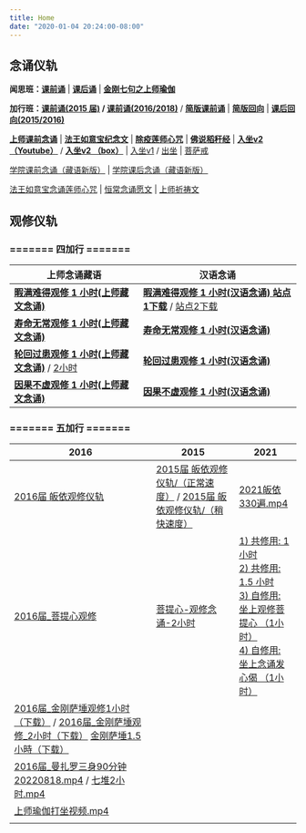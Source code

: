 ```yaml
---
title: Home
date: "2020-01-04 20:24:00-08:00"
---
```


## 念诵仪轨

**闻思班：[课前诵](https://s3.ap-northeast-1.wasabisys.com/hdcx/hdv/videos/%E8%AF%BE%E5%89%8D%E5%BF%B5%E8%AF%B5.mp4)** | **[课后诵](https://s3.ap-northeast-1.wasabisys.com/hdcx/hdv/videos/%E9%97%BB%E6%80%9D%E7%8F%AD%E8%AF%BE%E5%90%8E%E8%AF%B5.mp4)** | **[金刚七句之上师瑜伽](https://s3.ap-northeast-1.wasabisys.com/hdcx/hdv/videos/%e9%87%91%e5%88%9a%e4%b8%83%e5%8f%a5-%e6%b5%81%e7%95%85%e7%89%88.mp4)**

**加行班：[课前诵(2015 届)](https://s3.ap-northeast-1.wasabisys.com/hdcx/hdv/videos/2015%E5%8A%A0%E8%A1%8C%E7%8F%AD%E8%AF%BE%E5%89%8D%E5%BF%B5%E8%AF%B5.mp4) / [课前诵(2016/2018)](https://s3.ap-northeast-1.wasabisys.com/hdcx/hdv/videos/2018%E5%8A%A0%E8%A1%8C%E7%8F%AD%E8%AF%BE%E5%89%8D%E5%BF%B5%E8%AF%B5.mp4)** / **[简版课前诵](https://s3.ap-northeast-1.wasabisys.com/hdcx/hdv/videos/%E5%8A%A0%E8%A1%8C%E7%8F%AD%E7%AE%80%E7%89%88%E8%AF%BE%E5%89%8D%E5%BF%B5%E8%AF%B5.mp4)** | **[简版回向](https://s3.ap-northeast-1.wasabisys.com/hdcx/hdv/videos/%E5%9B%9E%E5%90%91(2021%E7%89%88).mp4)** | **[课后回向(2015/2016)](https://s3.ap-northeast-1.wasabisys.com/hdcx/hdv/videos/2015%E8%AF%BE%E5%90%8E%E5%9B%9E%E5%90%91.mp4)**

**[上师课前念诵](https://s3.ap-northeast-1.wasabisys.com/hdcx/hdv/videos/%E4%B8%8A%E5%B8%88%E8%AF%BE%E5%89%8D%E5%BF%B5%E8%AF%B5.mp4)** | **[法王如意宝纪念文](https://s3.ap-northeast-1.wasabisys.com/hdcx/hdv/f/up/img_4578.png)** | **[除疫莲师心咒](https://s3.ap-northeast-1.wasabisys.com/hdcx/hdv/videos/%E9%99%A4%E7%96%AB%E8%8E%B2%E5%B8%88.mp4)** | **[佛说稻秆经](/pages/fsdgj/)** | **[入坐v2 （Youtube）](https://www.youtube.com/watch?v=qsYzkp9gCaA&list=PL7aUyQTIJqAjS5nIe9yN7iRuTth5Xgbhf&index=2)** / **[入坐v2 （box）](https://box.hdcxb.net/%E5%85%B6%E4%BB%96%E8%B5%84%E6%96%99/v/%E5%85%A5%E5%BA%A7v2.mp4)** | [入坐v1](https://s3.ap-northeast-1.wasabisys.com/hdcx/hdv/v/%e5%85%a5%e5%9d%90v1.mp4) / [出坐](https://s3.ap-northeast-1.wasabisys.com/hdcx/hdv/v/%e5%87%ba%e5%9d%90.mp4) | [菩萨戒](https://s3.ap-northeast-1.wasabisys.com/hdcx/hdv/v/菩萨戒.mp4)

[学院课前念诵（藏语新版）](https://s3.ap-northeast-1.wasabisys.com/hdcx/hdv/v/yigui/学院课前念诵（藏语新版）.mp4) | [学院课后念诵（藏语新版）](https://s3.ap-northeast-1.wasabisys.com/hdcx/hdv/v/yigui/学院课后念诵（藏语新版）.mp4)

[法王如意宝念诵莲师心咒](https://s3.ap-northeast-1.wasabisys.com/hdcx/hdv/a/%E6%B3%95%E7%8E%8B%E5%A6%82%E6%84%8F%E5%AE%9D-%E8%8E%B2%E5%B8%88%E5%BF%83%E5%92%92.mp3) | [恒常念诵愿文](https://s3.ap-northeast-1.wasabisys.com/hdcx/hdv/v/%e6%81%92%e5%b8%b8%e5%bf%b5%e8%af%b5%e6%84%bf%e6%96%87.mp4) | [上师祈祷文](https://s3.ap-northeast-1.wasabisys.com/hdcx/hdv/p/上师祈祷文.png)

## 观修仪轨

### ======= 四加行 ======= 
| 上师念诵藏语                                                                                                                                            | 汉语念诵                                                                                                                 |
| ------------------------------------------------------------------------------------------------------------------------------------------------------- | ------------------------------------------------------------------------------------------------------------------------ |
| **[暇满难得观修 1 小时(上师藏文念诵)](https://s3.ap-northeast-1.wasabisys.com/hdcx/hdv/v/4jx/%E6%9A%87%E6%BB%A1%E9%9A%BE%E5%BE%97-%E4%B8%8A%E5%B8%88%E5%BF%B5%E8%AF%B5.mp4)**                            | **[暇满难得观修 1 小时(汉语念诵) 站点1下载](https://s3.ap-northeast-1.wasabisys.com/hdcx/hdv/v/4jx/%E6%9A%87%E6%BB%A1%E9%9A%BE%E5%BE%97.mp4)** / [站点2下载](https://f004.backblazeb2.com/file/hdv001/v/%E6%9A%87%E6%BB%A1%E9%9A%BE%E5%BE%97.mp4) |
| **[寿命无常观修 1 小时(上师藏文念诵)](https://s3.ap-northeast-1.wasabisys.com/hdcx/hdv/v/4jx/%E5%AF%BF%E5%91%BD%E6%97%A0%E5%B8%B8-%E4%B8%8A%E5%B8%88%E5%BF%B5%E8%AF%B5.mp4)**                            | **[寿命无常观修 1 小时(汉语念诵)](https://s3.ap-northeast-1.wasabisys.com/hdcx/hdv/v/4jx/smwc.mp4)** |
| **[轮回过患观修 1 小时(上师藏文念诵)](https://s3.ap-northeast-1.wasabisys.com/hdcx/hdv/v/4jx/%E8%BD%AE%E5%9B%9E%E7%97%9B%E8%8B%A6-%E4%B8%8A%E5%B8%88%E5%BF%B5%E8%AF%B5.mp4)** / [2小时](https://s3.ap-northeast-1.wasabisys.com/hdcx/hdv/v/4jx/%E8%BD%AE%E5%9B%9E%E7%97%9B%E8%8B%A62h-%E4%B8%8A%E5%B8%88%E5%BF%B5%E8%AF%B5.mp4)                          | **[轮回过患观修 1 小时(汉语念诵)](https://s3.ap-northeast-1.wasabisys.com/hdcx/hdv/v/4jx/lhgh.mp4)** |
| **[因果不虚观修 1 小时(上师藏文念诵)](https://s3.ap-northeast-1.wasabisys.com/hdcx/hdv/v/4jx/%E5%9B%A0%E6%9E%9C%E4%B8%8D%E8%99%9A-%E4%B8%8A%E5%B8%88%E5%BF%B5%E8%AF%B5.mp4)**                            | **[因果不虚观修 1 小时(汉语念诵)](https://s3.ap-northeast-1.wasabisys.com/hdcx/hdv/v/4jx/ygbx.mp4)** |

### ======= 五加行 ======= 

| 2016                                                                                                                                                                                                                                                                                                                                                                                                                                                                                                                                    | 2015                                                                           | 2021                                                                                    |
| --------------------------------------------------------------------------------------------------------------------------------------------------------------------------------------------------------------------------------------------------------------------------------------------------------------------------------------------------------------------------------------------------------------------------------------------------------------------------------------------------------------------------------------- | ------------------------------------------------------------------------------ | --------------------------------------------------------------------------------------- |
| [2016届 皈依观修仪轨](https://s3.ap-northeast-1.wasabisys.com/hdcx/hdv/v/5jx/2016%E7%9A%88%E4%BE%9D%E8%A7%82%E4%BF%AE.mp4)                                                                                                                                                                                                                                                                                                                                                                                                                     | [2015届 皈依观修仪轨/（正常速度）](/pages/5jx-gy2/) / [2015届 皈依观修仪轨/（稍快速度）](/pages/5jx-gy/) | [2021皈依330遍.mp4](https://s3.ap-northeast-1.wasabisys.com/hdcx/hdv/v/5jx/2021皈依330遍.mp4) |
| [2016届_菩提心观修](https://s3.ap-northeast-1.wasabisys.com/hdcx/hdv/v/5jx/2016%E8%8F%A9%E6%8F%90%E5%BF%83%E8%A7%82%E4%BF%AE-%E4%B8%8A%E5%B8%88%E5%BF%B5%E8%AF%B5.mp4)                                                                                                                                                                                                                                                                                                                                                                        |    [菩提心-观修念诵-2小时](https://s3.ap-northeast-1.wasabisys.com/hdcx/hdv/v/5jx/2015/菩提心-观修念诵-120m.mp4)                                                                            |     [1) 共修用: 1小时](https://s3.ap-northeast-1.wasabisys.com/hdcx/hdv/v/5jx/2021/菩提心-观修念诵-60m.mp4) <br> [2) 共修用: 1.5 小时](https://s3.ap-northeast-1.wasabisys.com/hdcx/hdv/v/5jx/2021/菩提心-观修念诵-90m.mp4) <br> [3) 自修用: 坐上观修菩提心 （1小时）](https://s3.ap-northeast-1.wasabisys.com/hdcx/hdv/v/5jx/2021/菩提心-观修-60m.mp4) <br> [4) 自修用: 坐上念诵发心偈 （1小时）](https://s3.ap-northeast-1.wasabisys.com/hdcx/hdv/v/5jx/2021/菩提心-念诵-60m.mp4)                                                                                    |
| [2016届_金刚萨埵观修1小时（下载）](https://s3.ap-northeast-1.wasabisys.com/hdcx/hdv/v/5jx/2016/%e6%96%b0%e7%89%88%e9%87%91%e5%88%9a%e8%90%a8%e5%9f%b51%e5%b0%8f%e6%97%b6.mp4)  / [2016届_金刚萨埵观修_2小时（下载）](https://s3.ap-northeast-1.wasabisys.com/hdcx/hdv/v/5jx/2016/%e6%96%b0%e7%89%88%e9%87%91%e5%88%9a%e8%90%a8%e5%9f%b5%e6%89%93%e5%9d%902%e5%b0%8f%e6%97%b6.mp4)  [金刚萨埵1.5小時（下载）](https://s3.ap-northeast-1.wasabisys.com/hdcx/hdv/v/5jx/2016/%e6%96%b0%e7%89%88%e9%87%91%e5%88%9a%e8%90%a8%e5%9f%b5%e6%89%93%e5%9d%901.5%e5%b0%8f%e6%97%b6.mp4) |                                                                                |                                                                                         |
| [2016届_曼扎罗三身90分钟20220818.mp4](https://s3.ap-northeast-1.wasabisys.com/hdcx/hdv/v/5jx/2016/%e6%9b%bc%e6%89%8e%e7%bd%97%e4%b8%89%e8%ba%ab90%e5%88%86%e9%92%9f20220818.mp4) / [七堆2小时.mp4](https://s3.ap-northeast-1.wasabisys.com/hdcx/hdv/v/5jx/2016/%e4%b8%83%e5%a0%862%e5%b0%8f%e6%97%b6.mp4)                                                                                                                                                                                                                                           |                                                                                |                                                                                         |
| [上师瑜伽打坐视频.mp4](https://s3.ap-northeast-1.wasabisys.com/hdcx/hdv/v/5jx/2016/%E4%B8%8A%E5%B8%88%E7%91%9C%E4%BC%BD%E6%89%93%E5%9D%90%E8%A7%86%E9%A2%91%20new.mp4)                                                                                                                                                                                                                                                                                                                                                                          |                                                                                |                                                                                         |
|                                                                                                                                                                                                                                                                                                                                                                                                                                                                                                                                         |                                                                                |                                                                                         |

